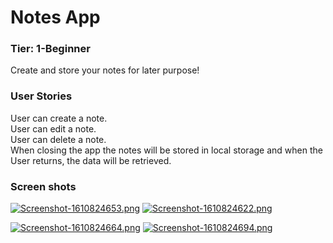 # Notes App
 ### Tier: 1-Beginner
Create and store your notes for later purpose!
### User Stories
User can create a note.  
User can edit a note.  
User can delete a note.  
When closing the app the notes will be stored in local storage and when the User returns, the data will be retrieved.  

### Screen shots
[![Screenshot-1610824653.png](https://i.postimg.cc/L41fyCbN/Screenshot-1610824653.png)](https://postimg.cc/yW7kxPBZ)
[![Screenshot-1610824622.png](https://i.postimg.cc/d0PgySpp/Screenshot-1610824622.png)](https://postimg.cc/0zntgZ80)

[![Screenshot-1610824664.png](https://i.postimg.cc/13j31Pg6/Screenshot-1610824664.png)](https://postimg.cc/zyTrTsFX)
[![Screenshot-1610824694.png](https://i.postimg.cc/CK8Sy8pT/Screenshot-1610824694.png)](https://postimg.cc/p9Pgzpdq)
